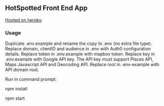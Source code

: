 ## HotSpotted Front End App
[Hosted on heroku](https://hotspotted.herokuapp.com)

### Usage

Duplicate .env.example and rename the copy to .env (no extra file type).
Replace domain, clientID and audience in .env with Auth0 configuration details.
Replace token in .env.example with mapbox token.
Replace key in .env.example with Google API key. The API key must support Places API, Maps Javascript API and Geocoding API.
Replace root in .env-example with API domain root.

Run in command prompt:

npm install

npm start
